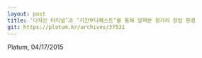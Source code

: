 ```yaml
---
layout: post
title: ‘디자인 터미널’과 ‘키친부다페스트’를 통해 살펴본 헝가리 창업 환경
git: https://platum.kr/archives/37531
---
```

Platum, 04/17/2015
